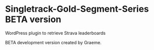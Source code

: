 # Singletrack-Gold-Segment-Series BETA version
WordPress plugin to retrieve Strava leaderboards

BETA development version created by Graeme.
